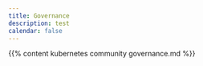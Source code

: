 ```yaml
---
title: Governance
description: test
calendar: false
---
```


{{% content kubernetes community governance.md %}}
